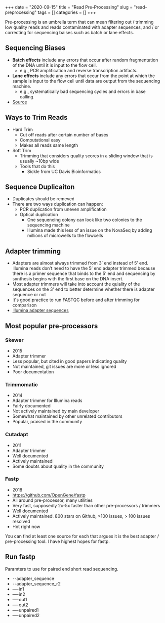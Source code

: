 +++ 
date = "2020-09-15"
title = "Read Pre-Processing"
slug = "read-preprocessing" 
tags = []
categories = []
+++

Pre-processing is an umbrella term that can mean filtering out / trimming low quality reads and reads contaminated with adapter sequences, and / or correcting for sequencing baises such as batch or lane effects.

## Sequencing Biases

- **Batch effects** include any errors that occur after random fragmentation of the DNA until it is input to the flow cell.
  - e.g., PCR amplification and reverse transcription artifacts.
- **Lane effects** include any errors that occur from the point at which the sample is input to the flow cell until data are output from the sequencing machine.
  - e.g., systematically bad sequencing cycles and errors in base calling.
- [Source](https://www.ncbi.nlm.nih.gov/pmc/articles/PMC2881125/)

## Ways to Trim Reads

- Hard Trim
  - Cut off reads after certain number of bases
  - Computational easy
  - Makes all reads same length
- Soft Trim
  - Trimming that considers quality scores in a sliding window that is usually ~10bp wide
  - Tools that do this
    - Sickle from UC Davis Bioinformatics

## Sequence Duplicaiton

- Duplicates should be remeved
- There are two ways duplication can happen:
  - PCR duplication from uneven amplification
  - Optical duplication
    - One sequencing colony can look like two colonies to the sequencing machine
    - Illumina made this less of an issue on the NovaSeq by adding millions of microwells to the flowcells

## Adapter trimming

- Adapters are almost always trimmed from 3’ end instead of 5’ end. Illumina reads don’t need to have the 5’ end adapter trimmed because there is a primer sequence that binds to the 5’ end and sequencing by synthesis begins with the first base on the DNA insert.
- Most adapter trimmers will take into account the quiality of the sequences on the 3' end to better determine whether there is adapter sequence or not
- It's good practice to run FASTQC before and after trimming for comparison
- [Illumina adapter sequences](https://support.illumina.com/content/dam/illumina-support/documents/documentation/chemistry_documentation/experiment-design/illumina-adapter-sequences-1000000002694-14.pdf)

## Most popular pre-processors

### Skewer

- 2015
- Adapter trimmer
- Less popular, but cited in good papers indicating quality
- Not maintained, git issues are more or less ignored
- Poor documentation

### Trimmomatic

- 2014
- Adapter trimmer for Illumina reads
- Fairly documented
- Not actively maintained by main developer
- Somewhat maintained by other unrelated contributors
- Popular, praised in the community

### Cutadapt

- 2011
- Adapter trimmer
- Well documented
- Actively maintained
- Some doubts about quality in the community

### Fastp

- 2018
- https://github.com/OpenGene/fastp
- All around pre-processor, many utilities
- Very fast, supposedly 2x-5x faster than other pre-processors / trimmers
- Well documented
- Actively maintained. 800 stars on Github, >100 issues, > 100 issues resolved
- Hot right now

You can find at least one source for each that argues it is the best adapter / pre-processing tool. I have highest hopes for fastp.

## Run fastp

Paramters to use for paired end short read sequencing.

- --adapter_sequence
- --adapter_sequence_r2
- —-in1
- —-in2
- —-out1
- —-out2
- —-unpaired1
- —-unpaired2
